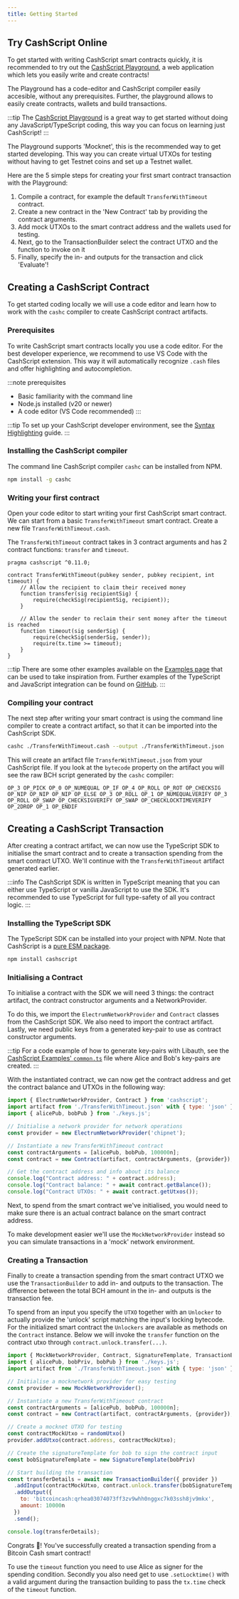 ```yaml
---
title: Getting Started
---
```


## Try CashScript Online

To get started with writing CashScript smart contracts quickly, it is recommended to try out the [CashScript Playground](https://playground.cashscript.org/), a web application which lets you easily write and create contracts!

The Playground has a code-editor and CashScript compiler easily accesible, without any prerequisites. Further, the playground allows to easily create contracts, wallets and build transactions.

:::tip
The [CashScript Playground](https://playground.cashscript.org/) is a great way to get started without doing any JavaScript/TypeScript coding, this way you can focus on learning just CashScript!
:::

The Playground supports 'Mocknet', this is the recommended way to get started developing. This way you can create virtual UTXOs for testing without having to get Testnet coins and set up a Testnet wallet.

Here are the 5 simple steps for creating your first smart contract transaction with the Playground:
1. Compile a contract, for example the default `TransferWithTimeout` contract.
2. Create a new contract in the 'New Contract' tab by providing the contract arguments.
3. Add mock UTXOs to the smart contract address and the wallets used for testing.
4. Next, go to the TransactionBuilder select the contract UTXO and the function to invoke on it
5. Finally, specify the in- and outputs for the transaction and click 'Evaluate'!

## Creating a CashScript Contract

To get started coding locally we will use a code editor and learn how to work with the `cashc` compiler to create CashScript contract artifacts.

### Prerequisites

To write CashScript smart contracts locally you use a code editor. For the best developer experience, we recommend to use VS Code with the CashScript extension. This way it will automatically recognize `.cash` files and offer highlighting and autocompletion.

:::note prerequisites
- Basic familiarity with the command line
- Node.js installed (v20 or newer)
- A code editor (VS Code recommended)
:::

:::tip
To set up your CashScript developer environment, see the [Syntax Highlighting](/docs/guides/syntax-highlighting) guide.
:::

### Installing the CashScript compiler
The command line CashScript compiler `cashc` can be installed from NPM.

```bash
npm install -g cashc
```

### Writing your first contract

Open your code editor to start writing your first CashScript smart contract.
We can start from a basic `TransferWithTimeout` smart contract. Create a new file `TransferWithTimeout.cash`.

The `TransferWithTimeout` contract takes in 3 contract arguments and has 2 contract functions: `transfer` and `timeout`.

```solidity
pragma cashscript ^0.11.0;

contract TransferWithTimeout(pubkey sender, pubkey recipient, int timeout) {
    // Allow the recipient to claim their received money
    function transfer(sig recipientSig) {
        require(checkSig(recipientSig, recipient));
    }

    // Allow the sender to reclaim their sent money after the timeout is reached
    function timeout(sig senderSig) {
        require(checkSig(senderSig, sender));
        require(tx.time >= timeout);
    }
}
```

:::tip
There are some other examples available on the [Examples page](/docs/language/examples) that can be used to take inspiration from. Further examples of the TypeScript and JavaScript integration can be found on [GitHub](https://github.com/CashScript/cashscript/tree/master/examples).
:::

### Compiling your contract

The next step after writing your smart contract is using the command line compiler to create a contract artifact, so that it can be imported into the CashScript SDK.

```bash
cashc ./TransferWithTimeout.cash --output ./TransferWithTimeout.json
```

This will create an artifact file `TransferWithTimeout.json` from your CashScript file. If you look at the `bytecode` property on the artifact you will see the raw BCH script generated by the `cashc` compiler:

```
OP_3 OP_PICK OP_0 OP_NUMEQUAL OP_IF OP_4 OP_ROLL OP_ROT OP_CHECKSIG OP_NIP OP_NIP OP_NIP OP_ELSE OP_3 OP_ROLL OP_1 OP_NUMEQUALVERIFY OP_3 OP_ROLL OP_SWAP OP_CHECKSIGVERIFY OP_SWAP OP_CHECKLOCKTIMEVERIFY OP_2DROP OP_1 OP_ENDIF
```

## Creating a CashScript Transaction

After creating a contract artifact, we can now use the TypeScript SDK to initialise the smart contract and to create a transaction spending from the smart contract UTXO. We'll continue with the `TransferWithTimeout` artifact generated earlier.

:::info
The CashScript SDK is written in TypeScript meaning that you can either use TypeScript or vanilla JavaScript to use the SDK.
It's recommended to use TypeScript for full type-safety of all you contract logic.
:::

### Installing the TypeScript SDK
The TypeScript SDK can be installed into your project with NPM. Note that CashScript is a [pure ESM package](https://gist.github.com/sindresorhus/a39789f98801d908bbc7ff3ecc99d99c).

```bash
npm install cashscript
```

### Initialising a Contract

To initialise a contract with the SDK we will need 3 things: the contract artifact, the contract constructor arguments and a NetworkProvider.

To do this, we import the `ElectrumNetworkProvider` and `Contract` classes from the CashScript SDK. We also need to import the contract artifact. Lastly, we need public keys from a generated key-pair to use as contract constructor arguments.

:::tip
For a code example of how to generate key-pairs with Libauth, see the [CashScript Examples' `common.ts`](https://github.com/CashScript/cashscript/blob/master/examples/common.ts) file where Alice and Bob's key-pairs are created.
:::

With the instantiated contract, we can now get the contract address and get the contract balance and UTXOs in the following way:


```javascript
import { ElectrumNetworkProvider, Contract } from 'cashscript';
import artifact from './TransferWithTimeout.json' with { type: 'json' };
import { alicePub, bobPub } from './keys.js';

// Initialise a network provider for network operations
const provider = new ElectrumNetworkProvider('chipnet');

// Instantiate a new TransferWithTimeout contract
const contractArguments = [alicePub, bobPub, 100000n];
const contract = new Contract(artifact, contractArguments, {provider});

// Get the contract address and info about its balance
console.log("Contract address: " + contract.address);
console.log("Contract balance: " + await contract.getBalance());
console.log("Contract UTXOs: " + await contract.getUtxos());
```

Next, to spend from the smart contract we've initialised, you would need to make sure there is an actual contract balance on the smart contract address.

To make development easier we'll use the `MockNetworkProvider` instead so you can simulate transactions in a 'mock' network environment.

### Creating a Transaction

Finally to create a transaction spending from the smart contract UTXO we use the `TransactionBuilder` to add in- and outputs to the transaction. The difference between the total BCH amount in the in- and outputs is the transaction fee.

To spend from an input you specify the `UTXO` together with an `Unlocker` to actually provide the 'unlock' script matching the input's locking bytecode. For the initialized smart contract the `Unlockers` are available as methods on the `Contract` instance. Below we will invoke the `transfer` function on the contract utxo through `contract.unlock.transfer(...)`.

```javascript
import { MockNetworkProvider, Contract, SignatureTemplate, TransactionBuilder, randomUtxo } from 'cashscript';
import { alicePub, bobPriv, bobPub } from './keys.js';
import artifact from './TransferWithTimeout.json' with { type: 'json' };

// Initialise a mocknetwork provider for easy testing
const provider = new MockNetworkProvider();

// Instantiate a new TransferWithTimeout contract
const contractArguments = [alicePub, bobPub, 100000n];
const contract = new Contract(artifact, contractArguments, {provider});

// Create a mocknet UTXO for testing
const contractMockUtxo = randomUtxo()
provider.addUtxo(contract.address, contractMockUtxo);

// Create the signatureTemplate for bob to sign the contract input
const bobSignatureTemplate = new SignatureTemplate(bobPriv)

// Start building the transaction
const transferDetails = await new TransactionBuilder({ provider })
  .addInput(contractMockUtxo, contract.unlock.transfer(bobSignatureTemplate))
  .addOutput({
    to: 'bitcoincash:qrhea03074073ff3zv9whh0nggxc7k03ssh8jv9mkx',
    amount: 10000n
  })
  .send();

console.log(transferDetails);
```

Congrats 🎉! You've successfully created a transaction spending from a Bitcoin Cash smart contract!

To use the `timeout` function you need to use Alice as signer for the spending condition. Secondly you also need get to use `.setLocktime()` with a valid argument during the transaction building to pass the `tx.time` check of the `timeout` function.
